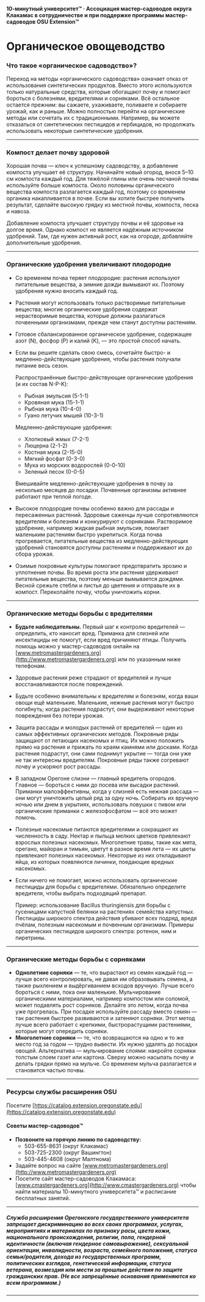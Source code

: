 #### 10-минутный университет™ · Ассоциация мастер-садоводов округа Клакамас в сотрудничестве и при поддержке программы мастер-садоводов OSU Extension™

# Органическое овощеводство

### Что такое «органическое садоводство»?

Переход на методы «органического садоводства» означает отказ от использования синтетических продуктов. Вместо этого используются только натуральные средства, которые обогащают почву и помогают бороться с болезнями, вредителями и сорняками. Всё остальное остается прежним: вы сажаете, ухаживаете, поливаете и собираете урожай, как и раньше. Можно полностью перейти на органические методы или сочетать их с традиционными. Например, вы можете отказаться от синтетических пестицидов и гербицидов, но продолжать использовать некоторые синтетические удобрения.

---

### Компост делает почву здоровой

Хорошая почва — ключ к успешному садоводству, а добавление компоста улучшает её структуру. Начинайте новый огород, внося 5–10 см компоста каждый год. Для тяжёлой глины или очень песчаной почвы используйте больше компоста. Около половины органического вещества компоста разлагается каждый год, поэтому со временем органика накапливается в почве. Если вы хотите быстрее получить результат, сделайте высокую грядку из местной почвы, компоста, песка и навоза.

Добавление компоста улучшает структуру почвы и её здоровье на долгое время. Однако компост не является надёжным источником удобрений. Там, где нужен активный рост, как на огороде, добавляйте дополнительные удобрения.

---

### Органические удобрения увеличивают плодородие

- Со временем почва теряет плодородие: растения используют питательные вещества, а зимние дожди вымывают их. Поэтому удобрения нужно вносить каждый год.
- Растения могут использовать только растворимые питательные вещества; многие органические удобрения содержат нерастворимые вещества, которые должны разлагаться почвенными организмами, прежде чем станут доступны растениям.
- Готовое сбалансированное органическое удобрение, содержащее азот (N), фосфор (P) и калий (K), — это простой способ начать.
- Если вы решите сделать свою смесь, сочетайте быстро- и медленно-действующие удобрения, чтобы растения получали питание весь сезон.

  Распространённые быстро-действующие органические удобрения (и их состав N-P-K):
  - Рыбная эмульсия (5-1-1)
  - Кровяная мука (15-1-1)
  - Рыбная мука (10-4-0)
  - Гуано летучих мышей (10-3-1)

  Медленно-действующие удобрения:
  - Хлопковый жмых (7-2-1)
  - Люцерна (2-1-2)
  - Костная мука (2-15-0)
  - Мягкий фосфат (0-3-0)
  - Мука из морских водорослей (0-0-10)
  - Зеленый песок (0-0-5)

  Вмешивайте медленно-действующие удобрения в почву за несколько месяцев до посадки. Почвенные организмы активнее работают при теплой погоде.

- Высокое плодородие почвы особенно важно для рассады и пересаженных растений. Здоровые саженцы лучше сопротивляются вредителям и болезням и конкурируют с сорняками. Растворимое удобрение, например жидкая рыбная эмульсия, помогает маленьким растениям быстро укрепиться. Когда почва прогревается, питательные вещества из медленно-действующих удобрений становятся доступны растениям и поддерживают их до сбора урожая.
- Озимые покровные культуры помогают предотвратить эрозию и уплотнение почвы. Во время роста эти растения удерживают питательные вещества, поэтому меньше вымывается дождями. Весной срежьте стебли и листья до цветения и отправьте их в компост. Перекопайте почву, чтобы уничтожить корни.

---

### Органические методы борьбы с вредителями

- **Будьте наблюдательны.** Первый шаг к контролю вредителей — определить, кто наносит вред. Приманка для слизней или инсектициды не помогут, если вред причиняют птицы. Получить помощь можно у мастер-садоводов онлайн на [www.metromastergardeners.org](http://www.metromastergardeners.org) или по указанным ниже телефонам.
- Здоровые растения реже страдают от вредителей и лучше восстанавливаются после повреждений.
- Будьте особенно внимательны к вредителям и болезням, когда ваши овощи ещё маленькие. Маленькие, нежные растения могут быстро погибнуть; когда растения подрастут, они выдерживают некоторые повреждения без потери урожая.
- Защита рассады и молодых растений от вредителей — один из самых эффективных органических методов. Покровные ряды защищают от летающих насекомых и птиц. Их можно положить прямо на растения и прижать по краям камнями или досками. Когда растения подрастут, они сами поднимут укрытие — тогда они уже не так интересны вредителям. Покровные ряды также согревают почву и ускоряют рост рассады.
- В западном Орегоне слизни — главный вредитель огородов. Главное — бороться с ними до посева или высадки растений. Приманки малоэффективны, когда у слизней есть нежная рассада — они могут уничтожить целый ряд за одну ночь. Собирать их вручную ночью или днем в укрытиях, использовать ловушки с пивом или органические приманки с железофосфатом — всё это может помочь.
- Полезные насекомые питаются вредителями и сокращают их численность в саду. Нектар и пыльца мелких цветков привлекают взрослых полезных насекомых. Многолетние травы, такие как мята, орегано, майоран и тимьян, цветут в разное время лета — их цветы привлекают полезных насекомых. Некоторые из них откладывают яйца, из которых появляются личинки, поедающие вредных насекомых.
- Если ничего не помогает, можно использовать органические пестициды для борьбы с вредителями. Обязательно определите вредителя, чтобы выбрать подходящий препарат.

  Пример: использование Bacillus thuringiensis для борьбы с гусеницами капустной белянки на растениях семейства капустных. Пестициды широкого спектра действия убивают всех подряд, вредя пчёлам, полезным насекомым и почвенным организмам. Примеры органических пестицидов широкого спектра: ротенон, ним и пиретрины.

---

### Органические методы борьбы с сорняками

- **Однолетние сорняки** — те, что вырастают из семян каждый год — лучше всего контролировать, не давая им образовывать семена, а также рыхлением и выдёргиванием всходов вручную. Лучше всего бороться с ними, пока они маленькие. Мульчирование органическими материалами, например компостом или соломой, может подавлять рост сорняков. Делайте это летом, когда почва уже прогрелась. При посадке используйте рассаду вместо семян — так растения быстрее развиваются и затеняют сорняки. Этот метод лучше всего работает с крепкими, быстрорастущими растениями, которые могут опередить сорняки.
- **Многолетние сорняки** — те, что возвращаются на одно и то же место год за годом — трудно вывести. Их нужно удалять до посадки овощей. Альтернатива — мульчирование слоями: накройте сорняки толстым слоем газет или картона. Сверху можно насыпать почву и делать грядки прямо на мульче. Со временем мульча разлагается и становится частью почвы.

---

### Ресурсы службы расширения OSU

Посетите [https://catalog.extension.oregonstate.edu](https://catalog.extension.oregonstate.edu)

#### Советы мастер-садоводов™

- **Позвоните на горячую линию по садоводству:**
  - 503-655-8631 (округ Клакамас)
  - 503-725-2300 (округ Вашингтон)
  - 503-445-4608 (округ Малтнома)
- Задайте вопрос на сайте [www.metromastergardeners.org](http://www.metromastergardeners.org)
- Посетите сайт мастер-садоводов Клакамаса: [www.cmastergardeners.org](http://www.cmastergardeners.org) чтобы найти материалы 10-минутного университета™ и расписание бесплатных занятий.

---

##### Служба расширения Орегонского государственного университета запрещает дискриминацию во всех своих программах, услугах, мероприятиях и материалах по признаку расы, цвета кожи, национального происхождения, религии, пола, гендерной идентичности (включая гендерное самовыражение), сексуальной ориентации, инвалидности, возраста, семейного положения, статуса семьи/родителя, дохода из государственных программ, политических взглядов, генетической информации, статуса ветерана, возмездия или мести за прошлые действия по защите гражданских прав. (Не все запрещённые основания применяются ко всем программам.)
---